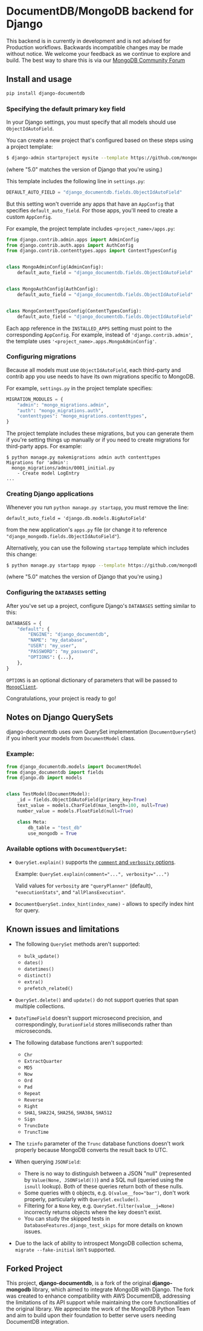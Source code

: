 # DocumentDB/MongoDB backend for Django

This backend is in currently in development and is not advised for Production workflows. Backwards incompatible
changes may be made without notice. We welcome your feedback as we continue to
explore and build. The best way to share this is via our [MongoDB Community Forum](https://www.mongodb.com/community/forums/tag/python)

## Install and usage

```bash
pip install django-documentdb
```

### Specifying the default primary key field

In your Django settings, you must specify that all models should use
`ObjectIdAutoField`.

You can create a new project that's configured based on these steps using a
project template:

```bash
$ django-admin startproject mysite --template https://github.com/mongodb-labs/django-mongodb-project/archive/refs/heads/5.0.x.zip
```
(where "5.0" matches the version of Django that you're using.)

This template includes the following line in `settings.py`:

```python
DEFAULT_AUTO_FIELD = "django_documentdb.fields.ObjectIdAutoField"
```

But this setting won't override any apps that have an `AppConfig` that
specifies `default_auto_field`. For those apps, you'll need to create a custom
`AppConfig`.

For example, the project template includes `<project_name>/apps.py`:

```python
from django.contrib.admin.apps import AdminConfig
from django.contrib.auth.apps import AuthConfig
from django.contrib.contenttypes.apps import ContentTypesConfig


class MongoAdminConfig(AdminConfig):
    default_auto_field = "django_documentdb.fields.ObjectIdAutoField"


class MongoAuthConfig(AuthConfig):
    default_auto_field = "django_documentdb.fields.ObjectIdAutoField"


class MongoContentTypesConfig(ContentTypesConfig):
    default_auto_field = "django_documentdb.fields.ObjectIdAutoField"
```

Each app reference in the `INSTALLED_APPS` setting must point to the
corresponding ``AppConfig``. For example, instead of `'django.contrib.admin'`,
the template uses `'<project_name>.apps.MongoAdminConfig'`.

### Configuring migrations

Because all models must use `ObjectIdAutoField`, each third-party and contrib app
you use needs to have its own migrations specific to MongoDB.

For example, `settings.py` in the project template specifies:

```python
MIGRATION_MODULES = {
    "admin": "mongo_migrations.admin",
    "auth": "mongo_migrations.auth",
    "contenttypes": "mongo_migrations.contenttypes",
}
```

The project template includes these migrations, but you can generate them if
you're setting things up manually or if you need to create migrations for
third-party apps. For example:

```console
$ python manage.py makemigrations admin auth contenttypes
Migrations for 'admin':
  mongo_migrations/admin/0001_initial.py
    - Create model LogEntry
...
```

### Creating Django applications

Whenever you run `python manage.py startapp`, you must remove the line:

`default_auto_field = 'django.db.models.BigAutoField'`

from the new application's `apps.py` file (or change it to reference
 `"django_mongodb.fields.ObjectIdAutoField"`).

Alternatively, you can use the following `startapp` template which includes
this change:

```bash
$ python manage.py startapp myapp --template https://github.com/mongodb-labs/django-mongodb-app/archive/refs/heads/5.0.x.zip
```
(where "5.0" matches the version of Django that you're using.)

### Configuring the `DATABASES` setting

After you've set up a project, configure Django's `DATABASES` setting similar
to this:

```python
DATABASES = {
    "default": {
        "ENGINE": "django_documentdb",
        "NAME": "my_database",
        "USER": "my_user",
        "PASSWORD": "my_password",
        "OPTIONS": {...},
    },
}
```

`OPTIONS` is an optional dictionary of parameters that will be passed to
[`MongoClient`](https://pymongo.readthedocs.io/en/stable/api/pymongo/mongo_client.html).

Congratulations, your project is ready to go!

## Notes on Django QuerySets

django-documentdb uses own QuerySet implementation (`DocumentQuerySet`) if you inherit your models from `DocumentModel` class.

### Example:

```python
from django_documentdb.models import DocumentModel
from django_documentdb import fields
from django.db import models


class TestModel(DocumentModel):
    _id = fields.ObjectIdAutoField(primary_key=True)
    text_value = models.CharField(max_length=100, null=True)
    number_value = models.FloatField(null=True)

    class Meta:
        db_table = "test_db"
        use_mongodb = True
```

### Available options with `DocumentQuerySet`:

* `QuerySet.explain()` supports the [`comment` and `verbosity` options](
  https://www.mongodb.com/docs/manual/reference/command/explain/#command-fields).

   Example: `QuerySet.explain(comment="...", verbosity="...")`

   Valid values for `verbosity` are `"queryPlanner"` (default),
   `"executionStats"`, and `"allPlansExecution"`.
* `DocumentQuerySet.index_hint(index_name)` - allows to specify index hint for query.

## Known issues and limitations

- The following `QuerySet` methods aren't supported:
  - `bulk_update()`
  - `dates()`
  - `datetimes()`
  - `distinct()`
  - `extra()`
  - `prefetch_related()`

- `QuerySet.delete()` and `update()` do not support queries that span multiple
  collections.

- `DateTimeField` doesn't support microsecond precision, and correspondingly,
  `DurationField` stores milliseconds rather than microseconds.

- The following database functions aren't supported:
    - `Chr`
    - `ExtractQuarter`
    - `MD5`
    - `Now`
    - `Ord`
    - `Pad`
    - `Repeat`
    - `Reverse`
    - `Right`
    - `SHA1`, `SHA224`, `SHA256`, `SHA384`, `SHA512`
    - `Sign`
    - `TruncDate`
    - `TruncTime`

- The `tzinfo` parameter of the `Trunc` database functions doesn't work
  properly because MongoDB converts the result back to UTC.

- When querying `JSONField`:
  - There is no way to distinguish between a JSON "null" (represented by
    `Value(None, JSONField())`) and a SQL null (queried using the `isnull`
    lookup). Both of these queries return both of these nulls.
  - Some queries with `Q` objects, e.g. `Q(value__foo="bar")`, don't work
    properly, particularly with `QuerySet.exclude()`.
  - Filtering for a `None` key, e.g. `QuerySet.filter(value__j=None)`
    incorrectly returns objects where the key doesn't exist.
  - You can study the skipped tests in `DatabaseFeatures.django_test_skips` for
    more details on known issues.

- Due to the lack of ability to introspect MongoDB collection schema,
  `migrate --fake-initial` isn't supported.

## Forked Project

This project, **django-documentdb**, is a fork of the original **django-mongodb** library, which aimed to integrate MongoDB with Django. The fork was created to enhance compatibility with AWS DocumentDB, addressing the limitations of its API support while maintaining the core functionalities of the original library. We appreciate the work of the MongoDB Python Team and aim to build upon their foundation to better serve users needing DocumentDB integration.

